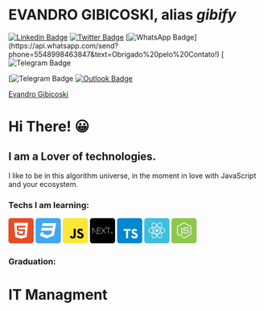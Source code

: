 
# EVANDRO GIBICOSKI, alias ***gibify***

[![Linkedin Badge](https://img.shields.io/badge/LinkedIn-0077B5?style=for-the-badge&logo=linkedin&logoColor=white&link=https://www.linkedin.com/in/gibifyofficial/)](https://www.linkedin.com/in/gibifyofficial/)
[![Twitter Badge](https://img.shields.io/badge/Twitter-1DA1F2?style=for-the-badge&logo=twitter&logoColor=white&link=https://www.twitter.com/gibifyofficial)](https://twitter.com/gibifyofficial)
[![WhatsApp Badge](https://img.shields.io/badge/WhatsApp-25D366?style=for-the-badge&logo=whatsapp&logoColor=white&link=https://api.whatsapp.com/send?phone=5548998463847&text=Obrigado%20pelo%20Contato!)](https://api.whatsapp.com/send?phone=5548998463847&text=Obrigado%20pelo%20Contato!)
[![Telegram Badge](https://img.shields.io/badge/Telegram-2CA5E0?style=for-the-badge&logo=telegram&logoColor=white&link=https://telegram.me/evandro)


[![Telegram Badge](https://img.shields.io/badge/Telegram-2CA5E0?style=for-the-badge&logo=telegram&logoColor=white&)
[![Outlook Badge](https://img.shields.io/badge/Microsoft_Outlook-0078D4?style=for-the-badge&logo=microsoft-outlook&logoColor=white)](evandrogibicoski@outlook.com)

<a href="https://telegram.me/evandro">Evandro Gibicoski</a>

# Hi There! 😀

## I am a Lover of technologies.
I like to be in this algorithm universe, in the moment in love with JavaScript and your ecosystem.


### Techs I am learning:

![html5](https://github.com/gibify/gibify/blob/master/assets/html5%201.png)
![css3](https://github.com/gibify/gibify/blob/master/assets/css3%201.png)
![javascript](https://github.com/gibify/gibify/blob/master/assets/javascript%201.png)
![nextjs](https://github.com/gibify/gibify/blob/master/assets/nextjs.png)
![typescript](https://github.com/gibify/gibify/blob/master/assets/typescript.png)
![reactJS](https://github.com/gibify/gibify/blob/master/assets/reactjs%201.png)
![nodeJS](https://github.com/gibify/gibify/blob/master/assets/node%201.png)

### Graduation:

# IT Managment


